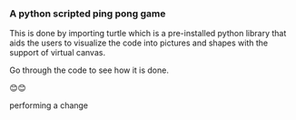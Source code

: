 ### A python scripted ping pong game

This is done by importing turtle which is a pre-installed python library that aids the users to visualize the code into pictures and shapes with the support of virtual canvas.

Go through the code to see how it is done.

😊😊

performing a change
